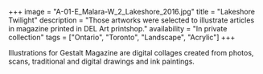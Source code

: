 +++
image = "A-01-E_Malara-W_2_Lakeshore_2016.jpg"
title = "Lakeshore Twilight"
description = "Those artworks were selected to illustrate articles in magazine printed in DEL Art printshop."
availability = "In private collection"
tags = ["Ontario", "Toronto", "Landscape", "Acrylic"]
+++

Illustrations for Gestalt Magazine are digital collages created from photos, scans, traditional and digital drawings and ink paintings.